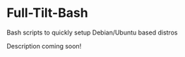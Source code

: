 # Full-Tilt-Bash
Bash scripts to quickly setup Debian/Ubuntu based distros

Description coming soon!
